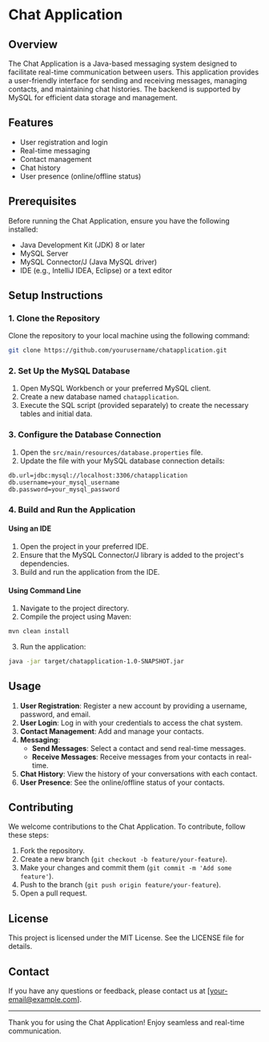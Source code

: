 # Chat Application

## Overview

The Chat Application is a Java-based messaging system designed to facilitate real-time communication between users. This application provides a user-friendly interface for sending and receiving messages, managing contacts, and maintaining chat histories. The backend is supported by MySQL for efficient data storage and management.

## Features

- User registration and login
- Real-time messaging
- Contact management
- Chat history
- User presence (online/offline status)

## Prerequisites

Before running the Chat Application, ensure you have the following installed:

- Java Development Kit (JDK) 8 or later
- MySQL Server
- MySQL Connector/J (Java MySQL driver)
- IDE (e.g., IntelliJ IDEA, Eclipse) or a text editor

## Setup Instructions

### 1. Clone the Repository

Clone the repository to your local machine using the following command:

```sh
git clone https://github.com/yourusername/chatapplication.git
```

### 2. Set Up the MySQL Database

1. Open MySQL Workbench or your preferred MySQL client.
2. Create a new database named `chatapplication`.
3. Execute the SQL script (provided separately) to create the necessary tables and initial data.

### 3. Configure the Database Connection

1. Open the `src/main/resources/database.properties` file.
2. Update the file with your MySQL database connection details:

```properties
db.url=jdbc:mysql://localhost:3306/chatapplication
db.username=your_mysql_username
db.password=your_mysql_password
```

### 4. Build and Run the Application

#### Using an IDE

1. Open the project in your preferred IDE.
2. Ensure that the MySQL Connector/J library is added to the project's dependencies.
3. Build and run the application from the IDE.

#### Using Command Line

1. Navigate to the project directory.
2. Compile the project using Maven:

```sh
mvn clean install
```

3. Run the application:

```sh
java -jar target/chatapplication-1.0-SNAPSHOT.jar
```

## Usage

1. **User Registration**: Register a new account by providing a username, password, and email.
2. **User Login**: Log in with your credentials to access the chat system.
3. **Contact Management**: Add and manage your contacts.
4. **Messaging**: 
    - **Send Messages**: Select a contact and send real-time messages.
    - **Receive Messages**: Receive messages from your contacts in real-time.
5. **Chat History**: View the history of your conversations with each contact.
6. **User Presence**: See the online/offline status of your contacts.

## Contributing

We welcome contributions to the Chat Application. To contribute, follow these steps:

1. Fork the repository.
2. Create a new branch (`git checkout -b feature/your-feature`).
3. Make your changes and commit them (`git commit -m 'Add some feature'`).
4. Push to the branch (`git push origin feature/your-feature`).
5. Open a pull request.

## License

This project is licensed under the MIT License. See the LICENSE file for details.

## Contact

If you have any questions or feedback, please contact us at [your-email@example.com].

---

Thank you for using the Chat Application! Enjoy seamless and real-time communication.
